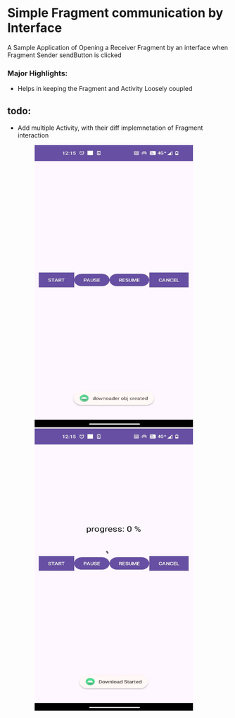 # Simple Fragment communication by Interface
A Sample Application of Opening a Receiver Fragment by an interface  when Fragment Sender sendButton is clicked

### Major Highlights:
- Helps in keeping the Fragment and Activity Loosely coupled

## todo: 
- Add multiple Activity, with their diff implemnetation of Fragment interaction



<p align="center">
  <img alt="main_screen" src="https://github.com/aman1sr/Simple-FileDownloader-Library/blob/master/app/screenshot/1.jpeg?raw=true" width="360" height="640"> &nbsp;&nbsp;&nbsp;&nbsp;
  <img alt="top-top_headline" src="https://github.com/aman1sr/Simple-FileDownloader-Library/blob/master/app/screenshot/2.jpeg?raw=true" width="360" height="640"> &nbsp;&nbsp;&nbsp;&nbsp;
</p>

